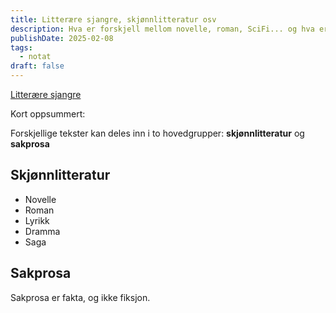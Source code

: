 ```yaml
---
title: Litterære sjangre, skjønnlitteratur osv
description: Hva er forskjell mellom novelle, roman, SciFi... og hva er skjønnlitteratur?
publishDate: 2025-02-08
tags:
  - notat
draft: false
---
```

[Litterære sjangre](https://kublakan.no/sjangre/)

Kort oppsummert:

Forskjellige tekster kan deles inn i to hovedgrupper: **skjønnlitteratur** og **sakprosa**

## Skjønnlitteratur
- Novelle
- Roman
- Lyrikk
- Dramma
- Saga

## Sakprosa 
Sakprosa er fakta, og ikke fiksjon.


